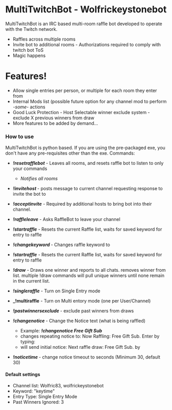 # MultiTwitchBot - Wolfrickeystonebot

MultiTwitchBot is an IRC based multi-room raffle bot developed to operate with the Twitch network.

  - Raffles across multiple rooms
  - Invite bot to additional rooms - Authorizations required to comply with twitch bot ToS
  - Magic happens

# Features!

  - Allow single entries per person, or multiple for each room they enter from
  - Internal Mods list (possible future option for any channel mod to perform _-some-_ actions
  - Good Luck Protection - Host Selectable winner exclude system - exclude X previous winners from draw
  - More features to be added by demand...


### How to use

MultiTwitchBot is python based. If you are using the pre-packaged exe, you don't have any pre-requisites other than the exe.
Commands:
* **_!resetrafflebot_** - Leaves all rooms, and resets raffle bot to listen to only your commands
    * _Notifies all rooms_
* **_!invitehost <TwitchName>_** - posts message to current channel requesting response to invite the bot to <TwitchName>
* **_!acceptinvite_** - Required by additional hosts to bring bot into their channel.
* **_!raffleleave_** - Asks RaffleBot to leave your channel
 
* **_!startraffle_** - Resets the current Raffle list, waits for saved keyword for entry to raffle
* **_!changekeyword <Keyword>_** - Changes raffle keyword to <Keyword>
* **_!startraffle_** - Resets the current Raffle list, waits for saved keyword for entry to raffle
* **_!draw_** - Draws one winner and reports to all chats. removes winner from list. multiple !draw commands will pull unique winners until none remain in the current list.
* **_!singleraffle_** - Turn on Single Entry mode
* **_!multiraffle** - Turn on Multi entory mode (one per User/Channel)
* **_!pastwinnersexclude <Number>_** - exclude <number> past winners from draws
* **_!changenotice <Number>_** - Change the Notice text (what is being raffled) 
    * Example: **_!changenotice Free Gift Sub_**
    * changes repeating notice to: Now Raffling: Free Gift Sub. Enter by typing: <Keyword>
    * will send initial notice: Next raffle draw: Free Gift Sub. by <yourname>
* **_!noticetime <Number>_** - change notice timeout to <Number> seconds (Minimum 30, default 30)

#### Default settings
* Channel list: Wolfric83, wolfrickeystonebot
* Keyword: "keytime"
* Entry Type: Single Entry Mode
* Past Winners Ignored: 3
